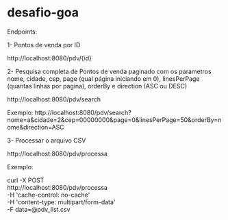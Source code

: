 # desafio-goa

Endpoints:

1- Pontos de venda por ID

http://localhost:8080/pdv/{id}

2- Pesquisa completa de Pontos de venda paginado com os parametros nome, cidade, cep, page (qual página iniciando em 0), linesPerPage (quantas linhas por pagina), orderBy e direction (ASC ou DESC)

http://localhost:8080/pdv/search

Exemplo:
http://localhost:8080/pdv/search?nome=a&cidade=2&cep=00000000&page=0&linesPerPage=50&orderBy=nome&direction=ASC

3- Processar o arquivo CSV

http://localhost:8080/pdv/processa

Exemplo:

curl -X POST \
  http://localhost:8080/pdv/processa \
  -H 'cache-control: no-cache' \
  -H 'content-type: multipart/form-data' \
  -F data=@pdv_list.csv
